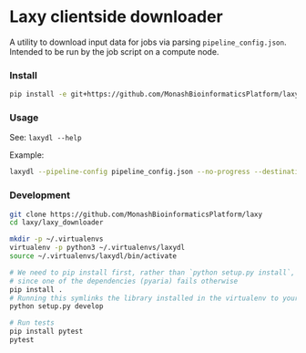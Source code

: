 # Laxy clientside downloader

A utility to download input data for jobs via parsing `pipeline_config.json`.
Intended to be run by the job script on a compute node.

### Install

```bash
pip install -e git+https://github.com/MonashBioinformaticsPlatform/laxy/laxy_downloader@master#egg=laxy_downloader
```

### Usage
See: `laxydl --help`

Example:
```bash
laxydl --pipeline-config pipeline_config.json --no-progress --destination-path /shared/jobs/XYZZY/input/
```

### Development

```bash
git clone https://github.com/MonashBioinformaticsPlatform/laxy
cd laxy/laxy_downloader

mkdir -p ~/.virtualenvs
virtualenv -p python3 ~/.virtualenvs/laxydl
source ~/.virtualenvs/laxydl/bin/activate

# We need to pip install first, rather than `python setup.py install`, 
# since one of the dependencies (pyaria) fails otherwise
pip install .
# Running this symlinks the library installed in the virtualenv to your working copy
python setup.py develop

# Run tests
pip install pytest
pytest
```